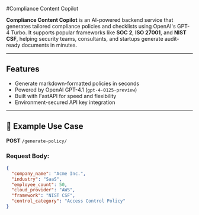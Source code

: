 #Compliance Content Copilot

**Compliance Content Copilot** is an AI-powered backend service that generates tailored compliance policies and checklists using OpenAI's GPT-4 Turbo. It supports popular frameworks like **SOC 2**, **ISO 27001**, and **NIST CSF**, helping security teams, consultants, and startups generate audit-ready documents in minutes.

---

## Features

- Generate markdown-formatted policies in seconds
- Powered by OpenAI GPT-4.1 (`gpt-4-0125-preview`)
- Built with FastAPI for speed and flexibility
-  Environment-secured API key integration

---

## 🧪 Example Use Case

**POST** `/generate-policy/`

### Request Body:

```json
{
  "company_name": "Acme Inc.",
  "industry": "SaaS",
  "employee_count": 50,
  "cloud_provider": "AWS",
  "framework": "NIST CSF",
  "control_category": "Access Control Policy"
}
